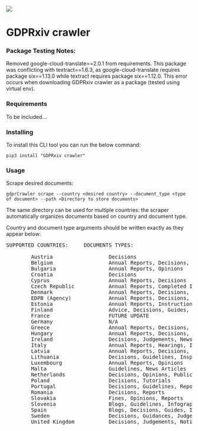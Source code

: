 ![](https://visitor-badge.glitch.me/badge?page_id=GDPRxiv.crawler)

# GDPRxiv crawler

### Package Testing Notes:
Removed google-cloud-translate==2.0.1 from requirements. This package was conflicting with textract==1.6.3, as 
google-cloud-translate requires package six==1.13.0 while textract requires package six==1.12.0. This error occurs
when downloading GDPRxiv crawler as a package (tested using virtual env).

### Requirements
To be included...


### Installing
To install this CLI tool you can run the below command:
```
pip3 install "GDPRxiv crawler"
```

### Usage
Scrape desired documents:
```
gdprCrawler scrape --country <desired country> --document_type <type of document> --path <Directory to store documents>
```
The same directory can be used for multiple countries: the scraper automatically organizes documents based on country
and document type.

Country and document type arguments should be written exactly as they appear below:
<pre>
SUPPORTED COUNTRIES:     DOCUMENTS TYPES:

        Austria                  Decisions
        Belgium                  Annual Reports, Decisions, Opinions
        Bulgaria                 Annual Reports, Opinions
        Croatia                  Decisions
        Cyprus                   Annual Reports, Decisions
        Czech Republic           Annual Reports, Completed Inspections, Court Rulings, Decisions, Opinions, Press Releases
        Denmark                  Annual Reports, Decisions, Permissions
        EDPB (Agency)            Annual Reports, Decisions, Guidelines, Letters, Opinions, Recommendations
        Estonia                  Annual Reports, Instructions, Prescriptions
        Finland                  Advice, Decisions, Guides, Notices
        France                   FUTURE UPDATE
        Germany                  N/A
        Greece                   Annual Reports, Decisions, Guidelines, Opinions, Recommendations
        Hungary                  Annual Reports, Decisions, Notices, Recommendations, Resolutions
        Ireland                  Decisions, Judgements, News
        Italy                    Annual Reports, Hearings, Injunctions, Interviews, Newsletters, Publications
        Latvia                   Annual Reports, Decisions, Guidances, Opinions, Violations
        Lithuania                Decisions, Guidelines, Inspection Reports
        Luxembourg               Annual Reports, Opinions
        Malta                    Guidelines, News Articles
        Netherlands              Decisions, Opinions, Public Disclosures, Reports
        Poland                   Decisions, Tutorials
        Portugal                 Decisions, Guidelines, Reports
        Romania                  Decisions, Reports
        Slovakia                 Fines, Opinions, Reports
        Slovenia                 Blogs, Guidelines, Infographics, Opinions, Reports
        Spain                    Blogs, Decisions, Guides, Infographics, Reports
        Sweden                   Decisions, Guidances, Judgements, Publications
        United Kingdom           Decisions, Judgements, Notices
</pre>
